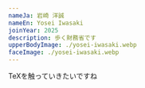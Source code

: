 ```yaml
---
nameJa: 岩崎 洋誠
nameEn: Yosei Iwasaki
joinYear: 2025
description: 歩く財務省です
upperBodyImage: ./yosei-iwasaki.webp
faceImage: ./yosei-iwasaki.webp
---
```

TeXを触っていきたいですね
